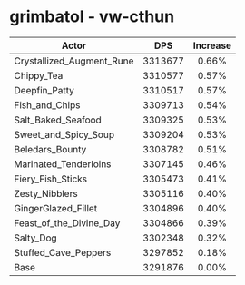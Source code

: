 # grimbatol - vw-cthun
| Actor | DPS | Increase |
|---|:---:|:---:|
|Crystallized_Augment_Rune|3313677|0.66%|
|Chippy_Tea|3310577|0.57%|
|Deepfin_Patty|3310517|0.57%|
|Fish_and_Chips|3309713|0.54%|
|Salt_Baked_Seafood|3309325|0.53%|
|Sweet_and_Spicy_Soup|3309204|0.53%|
|Beledars_Bounty|3308782|0.51%|
|Marinated_Tenderloins|3307145|0.46%|
|Fiery_Fish_Sticks|3305473|0.41%|
|Zesty_Nibblers|3305116|0.40%|
|GingerGlazed_Fillet|3304896|0.40%|
|Feast_of_the_Divine_Day|3304866|0.39%|
|Salty_Dog|3302348|0.32%|
|Stuffed_Cave_Peppers|3297852|0.18%|
|Base|3291876|0.00%|

